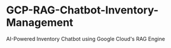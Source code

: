 # GCP-RAG-Chatbot-Inventory-Management
AI-Powered Inventory Chatbot using Google Cloud's RAG Engine
